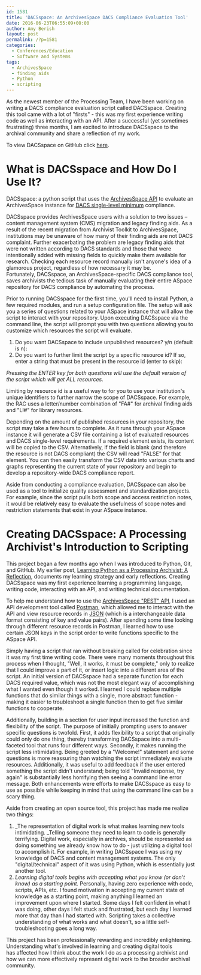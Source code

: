 ```yaml
---
id: 1581
title: 'DACSspace: An ArchivesSpace DACS Compliance Evaluation Tool'
date: 2016-06-23T06:55:09+00:00
author: Amy Berish
layout: post
permalink: /?p=1581
categories:
  - Conferences/Education
  - Software and Systems
tags:
  - ArchivesSpace
  - finding aids
  - Python
  - scripting
---
```

As the newest member of the Processing Team, I have been working on writing a DACS compliance evaluation script called DACSspace. Creating this tool came with a lot of "firsts" - this was my first experience writing code as well as interacting with an API. After a successful (yet sometimes frustrating) three months, I am excited to introduce DACSspace to the archival community and share a reflection of my work.

To view DACSspace on GitHub click [here](https://github.com/RockefellerArchiveCenter/DACSspace).<!--more-->

# What is DACSspace and How Do I Use It?

DACSspace: a python script that uses the [ArchivesSpace API](http://archivesspace.github.io/archivesspace/api/) to evaluate an ArchivesSpace instance for [DACS single-level minimum](http://www2.archivists.org/standards/DACS/part_I/chapter_1#.V2LOFrsrKUk) compliance.

DACSspace provides ArchivesSpace users with a solution to two issues – content management system (CMS) migration and legacy finding aids. As a result of the recent migration from Archivist Toolkit to ArchivesSpace, institutions may be unaware of how many of their finding aids are not DACS complaint. Further exacerbating the problem are legacy finding aids that were not written according to DACS standards and those that were intentionally added with missing fields to quickly make them available for research. Checking each resource record manually isn't anyone's idea of a glamorous project, regardless of how necessary it may be. Fortunately, DACSspace, an ArchivesSpace-specific DACS compliance tool, saves archivists the tedious task of manually evaluating their entire ASpace repository for DACS compliance by automating the process.

Prior to running DACSspace for the first time, you'll need to install Python, a few required modules, and run a setup configuration file. The setup will ask you a series of questions related to your ASpace instance that will allow the script to interact with your repository. Upon executing DACSspace via the command line, the script will prompt you with two questions allowing you to customize which resources the script will evaluate.

1. Do you want DACSspace to include unpublished resources? y/n (default is n):
2. Do you want to further limit the script by a specific resource id? If so, enter a string that must be present in the resource id (enter to skip):

_Pressing the ENTER key for both questions will use the default version of the script which will get ALL resources._

Limiting by resource id is a useful way to for you to use your institution's unique identifiers to further narrow the scope of DACSspace. For example, the RAC uses a letter/number combination of "FA#" for archival finding aids and "LI#" for library resources.

Depending on the amount of published resources in your repository, the script may take a few hours to complete. As it runs through your ASpace instance it will generate a CSV file containing a list of evaluated resources and DACS single-level requirements. If a required element exists, its content will be copied to the CSV. Alternatively, if the field is blank (and therefore the resource is not DACS compliant) the CSV will read "FALSE" for that element. You can then easily transform the CSV data into various charts and graphs representing the current state of your repository and begin to develop a repository-wide DACS compliance report.

Aside from conducting a compliance evaluation, DACSspace can also be used as a tool to initialize quality assessment and standardization projects. For example, since the script pulls both scope and access restriction notes, it would be relatively easy to evaluate the usefulness of scope notes and restriction statements that exist in your ASpace instance.

# Creating DACSspace: A Processing Archivist's Introduction to Scripting

This project began a few months ago when I was introduced to Python, Git, and GitHub. My earlier post, [Learning Python as a Processing Archivist: A Reflection](http://blog.rockarch.org/?p=1483), documents my learning strategy and early reflections. Creating DACSspace was my first experience learning a programming language, writing code, interacting with an API, and writing technical documentation.

To help me understand how to use the [ArchivesSpace "REST" API](http://archivesspace.github.io/archivesspace/api/#introduction), I used an API development tool called [Postman](https://www.getpostman.com/), which allowed me to interact with the API and view resource records in [JSON](http://www.w3schools.com/json/) (which is a interchangeable data format consisting of key and value pairs). After spending some time looking through different resource records in Postman, I learned how to use certain JSON keys in the script order to write functions specific to the ASpace API.

Simply having a script that ran without breaking called for celebration since it was my first time writing code. There were many moments throughout this process when I thought, "Well, it works, it must be complete," only to realize that I could improve a part of it, or insert logic into a different area of the script. An initial version of DACSspace had a separate function for each DACS required value, which was not the most elegant way of accomplishing what I wanted even though it worked. I learned I could replace multiple functions that do similar things with a single, more abstract function - making it easier to troubleshoot a single function then to get five similar functions to cooperate.

Additionally, building in a section for user input increased the function and flexibility of the script. The purpose of initially prompting users to answer specific questions is twofold. First, it adds flexibility to a script that originally could only do one thing, thereby transforming DACSspace into a multi-faceted tool that runs four different ways. Secondly, it makes running the script less intimidating. Being greeted by a "Welcome!" statement and some questions is more reassuring than watching the script immediately evaluate resources. Additionally, it was useful to add feedback if the user entered something the script didn't understand; being told "Invalid response, try again" is substantially less horrifying then seeing a command line error message. Both enhancements were efforts to make DACSspace as easy to use as possible while keeping in mind that using the command line can be a scary thing.

Aside from creating an open source tool, this project has made me realize two things:

1. _The representation of digital work is what makes learning new tools intimidating. _Telling someone they need to learn to code is generally terrifying. Digital work, especially in archives, should be represented as doing something we already know how to do - just utilizing a digital tool to accomplish it. For example, in writing DACSspace I was using my knowledge of DACS and content management systems. The only "digital/technical" aspect of it was using Python, which is essentially just another tool.
2. _Learning digital tools begins with accepting what you know (or don't know) as a starting point._ Personally, having zero experience with code, scripts, APIs, etc. I found motivation in accepting my current state of knowledge as a starting point, making anything I learned an improvement upon where I started. Some days I felt confident in what I was doing, other days I felt stuck and frustrated, but each day I learned more that day than I had started with. Scripting takes a collective understanding of what works and what doesn't, so a little self-troubleshooting goes a long way.

This project has been professionally rewarding and incredibly enlightening. Understanding what's involved in learning and creating digital tools has affected how I think about the work I do as a processing archivist and how we can more effectively represent digital work to the broader archival community.
